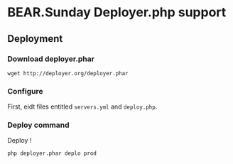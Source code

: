 # BEAR.Sunday Deployer.php support


## Deployment


### Download deployer.phar 

    wget http://deployer.org/deployer.phar

### Configure

First, eidt files entitled `servers.yml` and `deploy.php`.

### Deploy command

Deploy !

    php deployer.phar deplo prod

 
